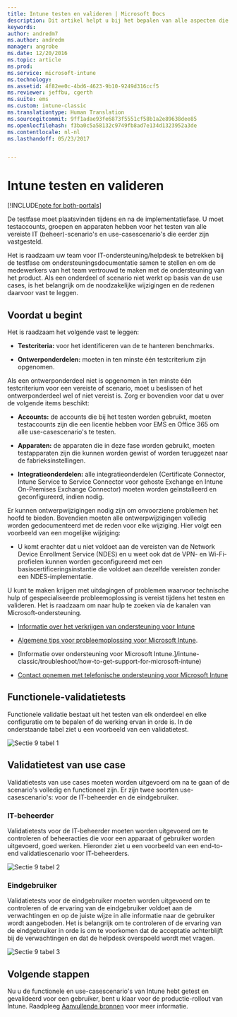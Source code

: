 ```yaml
---
title: Intune testen en valideren | Microsoft Docs
description: Dit artikel helpt u bij het bepalen van alle aspecten die moeten worden overwogen bij het testen en valideren van een cloudoplossing met Intune in uw omgeving.
keywords: 
author: andredm7
ms.author: andredm
manager: angrobe
ms.date: 12/20/2016
ms.topic: article
ms.prod: 
ms.service: microsoft-intune
ms.technology: 
ms.assetid: 4f82ee0c-4bd6-4623-9b10-9249d316ccf5
ms.reviewer: jeffbu, cgerth
ms.suite: ems
ms.custom: intune-classic
ms.translationtype: Human Translation
ms.sourcegitcommit: 9ff1adae93fe6873f5551cf58b1a2e89638dee85
ms.openlocfilehash: f3ba0c5a58132c9749fb8ad7e134d1323952a3de
ms.contentlocale: nl-nl
ms.lasthandoff: 05/23/2017


---
```


# <a name="intune-testing-and-validation"></a>Intune testen en valideren

[!INCLUDE[note for both-portals](../includes/note-for-both-portals.md)]

De testfase moet plaatsvinden tijdens en na de implementatiefase. U moet testaccounts, groepen en apparaten hebben voor het testen van alle vereiste IT (beheer)-scenario's en use-casescenario's die eerder zijn vastgesteld.

Het is raadzaam uw team voor IT-ondersteuning/helpdesk te betrekken bij de testfase om ondersteuningsdocumentatie samen te stellen en om de medewerkers van het team vertrouwd te maken met de ondersteuning van het product. Als een onderdeel of scenario niet werkt op basis van de use cases, is het belangrijk om de noodzakelijke wijzigingen en de redenen daarvoor vast te leggen.

## <a name="before-you-begin"></a>Voordat u begint

Het is raadzaam het volgende vast te leggen:

-   **Testcriteria:** voor het identificeren van de te hanteren benchmarks.

-   **Ontwerponderdelen:** moeten in ten minste één testcriterium zijn opgenomen.

Als een ontwerponderdeel niet is opgenomen in ten minste één testcriterium voor een vereiste of scenario, moet u beslissen of het ontwerponderdeel wel of niet vereist is. Zorg er bovendien voor dat u over de volgende items beschikt:

-   **Accounts:** de accounts die bij het testen worden gebruikt, moeten testaccounts zijn die een licentie hebben voor EMS en Office 365 om alle use-casescenario's te testen.

-   **Apparaten:** de apparaten die in deze fase worden gebruikt, moeten testapparaten zijn die kunnen worden gewist of worden teruggezet naar de fabrieksinstellingen.

-   **Integratieonderdelen:** alle integratieonderdelen (Certificate Connector, Intune Service to Service Connector voor gehoste Exchange en Intune On-Premises Exchange Connector) moeten worden geïnstalleerd en geconfigureerd, indien nodig.

Er kunnen ontwerpwijzigingen nodig zijn om onvoorziene problemen het hoofd te bieden. Bovendien moeten alle ontwerpwijzigingen volledig worden gedocumenteerd met de reden voor elke wijziging. Hier volgt een voorbeeld van een mogelijke wijziging:

-   U komt erachter dat u niet voldoet aan de vereisten van de Network Device Enrollment Service (NDES) en u weet ook dat de VPN- en Wi-Fi-profielen kunnen worden geconfigureerd met een basiscertificeringsinstantie die voldoet aan dezelfde vereisten zonder een NDES-implementatie.

U kunt te maken krijgen met uitdagingen of problemen waarvoor technische hulp of gespecialiseerde probleemoplossing is vereist tijdens het testen en valideren. Het is raadzaam om naar hulp te zoeken via de kanalen van Microsoft-ondersteuning.

-   [Informatie over het verkrijgen van ondersteuning voor Intune](/intune-classic/troubleshoot/how-to-get-support-for-microsoft-intune)

-   [Algemene tips voor probleemoplossing voor Microsoft Intune](/intune-classic/troubleshoot/general-troubleshooting-tips-for-microsoft-intune).

-   [Informatie over ondersteuning voor Microsoft Intune.]/intune-classic/troubleshoot/how-to-get-support-for-microsoft-intune)

-   [Contact opnemen met telefonische ondersteuning voor Microsoft Intune](/intune-classic/troubleshoot/contact-assisted-phone-support-for-microsoft-intune)

## <a name="functional-validation-testing"></a>Functionele-validatietests

Functionele validatie bestaat uit het testen van elk onderdeel en elke configuratie om te bepalen of de werking ervan in orde is. In de onderstaande tabel ziet u een voorbeeld van een validatietest.

![Sectie 9 tabel 1](../media/section-9-image-1-table.PNG)

## <a name="use-case-validation-testing"></a>Validatietest van use case

Validatietests van use cases moeten worden uitgevoerd om na te gaan of de scenario's volledig en functioneel zijn. Er zijn twee soorten use-casescenario's: voor de IT-beheerder en de eindgebruiker.

### <a name="it-admin"></a>IT-beheerder

Validatietests voor de IT-beheerder moeten worden uitgevoerd om te controleren of beheeracties die voor een apparaat of gebruiker worden uitgevoerd, goed werken. Hieronder ziet u een voorbeeld van een end-to-end validatiescenario voor IT-beheerders.

![Sectie 9 tabel 2](../media/section-9-image-2-table.PNG)

### <a name="end-user"></a>Eindgebruiker

Validatietests voor de eindgebruiker moeten worden uitgevoerd om te controleren of de ervaring van de eindgebruiker voldoet aan de verwachtingen en op de juiste wijze in alle informatie naar de gebruiker wordt aangeboden. Het is belangrijk om te controleren of de ervaring van de eindgebruiker in orde is om te voorkomen dat de acceptatie achterblijft bij de verwachtingen en dat de helpdesk overspoeld wordt met vragen.

![Sectie 9 tabel 3](../media/section-9-image-3-table.PNG)

## <a name="next-steps"></a>Volgende stappen

Nu u de functionele en use-casescenario's van Intune hebt getest en gevalideerd voor een gebruiker, bent u klaar voor de productie-rollout van Intune. Raadpleeg [Aanvullende bronnen](additional-resources.md) voor meer informatie.

